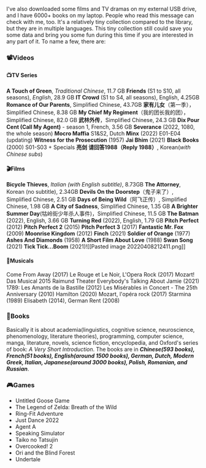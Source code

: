 I've also downloaded some films and TV dramas on my external USB drive, 
and I have 6000+ books on my laptop. People who read this message can 
check with me, too. 
It's a relatively tiny collection compared to the library, but they are in multiple 
languages. This tiny collection still could save you some data and bring you 
some fun during this time if you are interested in any part of it. 
To name a few, there are: 
### 📽️Videos
#### 📺TV Series
**A Touch of Green**, *Traditional Chinese*, 11.7 GB
**Friends** (S1 to S10, all seasons), *English*, 28.9 GB
**IT Crowd** (S1 to S4, all seasons), English, 4.25GB
**Romance of Our Parents**, Simplified Chinese, 43.7GB
**家有儿女**（第一季），Simplified Chinese, 8.38 GB
**My Chief My Regiment**（我的团长我的团），Simplified Chinese, 82.0 GB
**武林外传**，Simplified Chinese, 24.3 GB
**Dix Pour Cent (Call My Agent)** - season 1, French, 3.56 GB
**Severance** (2022, 1080, the whole season)
**Mocro Maffia** S1&S2, Dutch
**Minx** (2022) E01-E04 (updating)
**Witness for the Prosecution** (1957)
**Jai Bhim** (2021)
**Black Books** (2000) S01-S03 + Specials
**亮剑**
**请回答1988（Reply 1988）**, Korean(*with Chinese subs*)

#### 🎬Films 
**Bicycle Thieves**, *Italian (with English subtitle)*, 8.73GB
**The Attorney**, Korean (no subtitle), 2.34GB
**Devils On the Doorstep**（鬼子来了）, Simplified Chinese, 2.51 GB
**Days of Being Wild**（阿飞正传）, Simplified Chinese, 1.98 GB
**A City of Sadness**, Simplified Chinese, 1.35 GB
**A Brighter Summer Day**(牯岭街少年杀人事件)，Simplified Chinese, 11.5 GB
**The Batman** (2022), English, 3.66 GB
**Turning Red** (2022), English, 1.79 GB
**Pitch Perfect** (2012)
**Pitch Perfect 2** (2015)
**Pitch Perfect 3** (2017)
**Fantastic Mr. Fox** (2009)
**Moonrise Kingdom** (2012)
**Finch** (2021)
**Soldier of Orange** (1977)
**Ashes And Diamonds** (1958)
**A Short Film About Love** (1988)
**Swan Song** (2021)
**Tick Tick...Boom** (2021)![[Pasted image 20220408212411.png]]

#### 🎵Musicals
Come From Away (2017)
Le Rouge et Le Noir, L'Opera Rock (2017)
Mozart! Das Musical 2015 Raimund Theater
Everybody's Talking About Jamie (2021)
1789: Les Amants de la Bastille (2012)
Les Misérables in Concert - The 25th Anniversary (2010)
Hamilton (2020)
Mozart, l'opéra rock (2017)
Starmina (1989)
Elisabeth (2014), German
Rent (2008)

### 📕Books
Basically it is about academia(linguistics, cognitive science, neuroscience, phenomenology, literature theories), programming, computer science, manga, literature, novels, science fiction, encyclopedia, and Oxford's series of book: *A Very Short Introduction*. 
The books are in ***Chinese(593 books), French(51 books), English(around 1500 books), German, Dutch, Modern Greek, Italian, Japanese(around 3000 books), Polish, Romanian, and Russian***. 

### 🎮Games
- Untitled Goose Game
- The Legend of Zelda: Breath of the Wild
- Ring-Fit Adventure
- Just Dance 2022
- Agent A
- Speaking Simulator
- Taiko no Tatsujin
- Overcooked! 2
- Ori and the Blind Forest
- Undertale